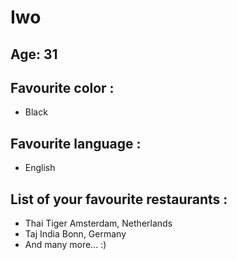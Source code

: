 # Iwo

## Age: 31

## Favourite color :

- Black

## Favourite language :

- English

## List of your favourite restaurants :

- Thai Tiger Amsterdam, Netherlands
- Taj India Bonn, Germany
- And many more... :)
